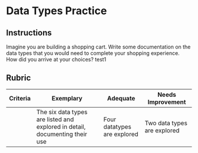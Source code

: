 # Data Types Practice

## Instructions

Imagine you are building a shopping cart. Write some documentation on the data types that you would need to complete your shopping experience. How did you arrive at your choices?
test1
## Rubric

Criteria | Exemplary | Adequate | Needs Improvement
--- | --- | --- | --- |
||The six data types are listed and explored in detail, documenting their use|Four datatypes are explored|Two data types are explored|
